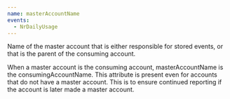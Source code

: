 ```yaml
---
name: masterAccountName
events:
  - NrDailyUsage
---
```


Name of the master account that is either responsible for stored events, or that is the parent of the consuming account.

When a master account is the consuming account, masterAccountName is the consumingAccountName. This attribute is present even for accounts that do not have a master account. This is to ensure continued reporting if the account is later made a master account.